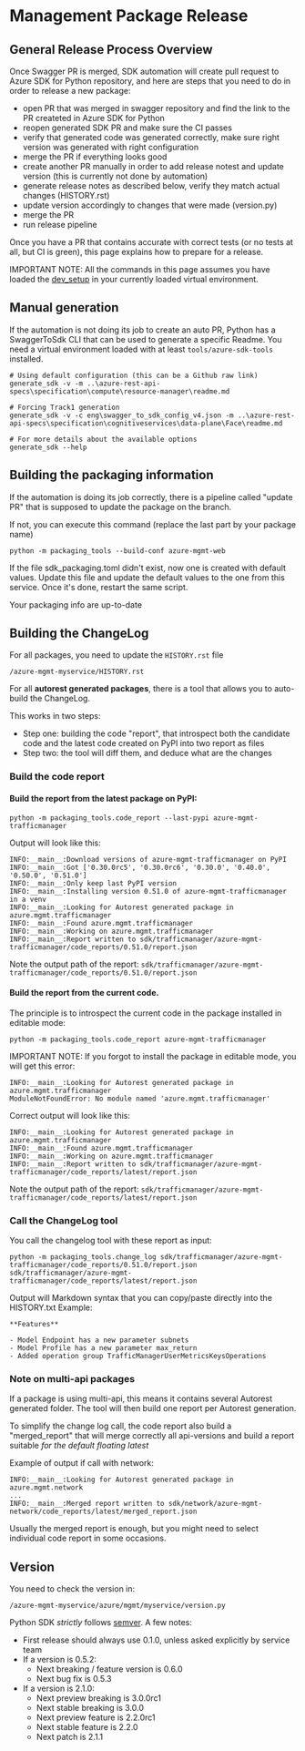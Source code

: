 # Management Package Release

## General Release Process Overview

Once Swagger PR is merged, SDK automation will create pull request to Azure SDK for Python repository, and here are steps that you need to do in order to release a new package:

- open PR that was merged in swagger repository and find the link to the PR createted in Azure SDK for Python
- reopen generated SDK PR and make sure the CI passes
- verify that generated code was generated correctly, make sure right version was generated with right configuration
- merge the PR if everything looks good
- create another PR manually in order to add release notest and update version (this is currently not done by automation)
- generate release notes as described below, verify they match actual changes (HISTORY.rst)
- update version accordingly to changes that were made (version.py)
- merge the PR
- run release pipeline

Once you have a PR that contains accurate with correct tests (or no tests at all, but CI is green), this page explains how to prepare for a release.

IMPORTANT NOTE: All the commands in this page assumes you have loaded the [dev_setup](https://github.com/Azure/azure-sdk-for-python/blob/main/doc/dev/dev_setup.md) in your currently loaded virtual environment.

## Manual generation

If the automation is not doing its job to create an auto PR, Python has a SwaggerToSdk CLI that can be used to generate a specific Readme. You need
a virtual environment loaded with at least `tools/azure-sdk-tools` installed.

```shell
# Using default configuration (this can be a Github raw link)
generate_sdk -v -m ..\azure-rest-api-specs\specification\compute\resource-manager\readme.md

# Forcing Track1 generation
generate_sdk -v -c eng\swagger_to_sdk_config_v4.json -m ..\azure-rest-api-specs\specification\cognitiveservices\data-plane\Face\readme.md

# For more details about the available options
generate_sdk --help
```

## Building the packaging information

If the automation is doing its job correctly, there is a pipeline called "update PR" that is supposed to update the package on the branch.

If not, you can execute this command (replace the last part by your package name)
```shell
python -m packaging_tools --build-conf azure-mgmt-web
```

If the file sdk_packaging.toml didn't exist, now one is created with default values. Update this file and update the default values to the one from this service. Once it's done, restart the same script.

Your packaging info are up-to-date

## Building the ChangeLog

For all packages, you need to update the `HISTORY.rst` file

```
/azure-mgmt-myservice/HISTORY.rst
```

For all **autorest generated packages**, there is a tool that allows you to auto-build the ChangeLog.

This works in two steps:
- Step one: building the code "report", that introspect both the candidate code and the latest code created on PyPI into two report as files
- Step two: the tool will diff them, and deduce what are the changes

### Build the code report

#### Build the report from the latest package on PyPI:
```shell
python -m packaging_tools.code_report --last-pypi azure-mgmt-trafficmanager
```

Output will look like this:
```shell
INFO:__main__:Download versions of azure-mgmt-trafficmanager on PyPI
INFO:__main__:Got ['0.30.0rc5', '0.30.0rc6', '0.30.0', '0.40.0', '0.50.0', '0.51.0']
INFO:__main__:Only keep last PyPI version
INFO:__main__:Installing version 0.51.0 of azure-mgmt-trafficmanager in a venv
INFO:__main__:Looking for Autorest generated package in azure.mgmt.trafficmanager
INFO:__main__:Found azure.mgmt.trafficmanager
INFO:__main__:Working on azure.mgmt.trafficmanager
INFO:__main__:Report written to sdk/trafficmanager/azure-mgmt-trafficmanager/code_reports/0.51.0/report.json
```

Note the output path of the report:
`sdk/trafficmanager/azure-mgmt-trafficmanager/code_reports/0.51.0/report.json`

#### Build the report from the current code.

The principle is to introspect the current code in the package installed in editable mode:

```shell
python -m packaging_tools.code_report azure-mgmt-trafficmanager
```

IMPORTANT NOTE: If you forgot to install the package in editable mode, you will get this error:
```shell
INFO:__main__:Looking for Autorest generated package in azure.mgmt.trafficmanager
ModuleNotFoundError: No module named 'azure.mgmt.trafficmanager'
```

Correct output will look like this:
```shell
INFO:__main__:Looking for Autorest generated package in azure.mgmt.trafficmanager
INFO:__main__:Found azure.mgmt.trafficmanager
INFO:__main__:Working on azure.mgmt.trafficmanager
INFO:__main__:Report written to sdk/trafficmanager/azure-mgmt-trafficmanager/code_reports/latest/report.json
```

Note the output path of the report:
`sdk/trafficmanager/azure-mgmt-trafficmanager/code_reports/latest/report.json`

### Call the ChangeLog tool

You call the changelog tool with these report as input:
```shell
python -m packaging_tools.change_log sdk/trafficmanager/azure-mgmt-trafficmanager/code_reports/0.51.0/report.json sdk/trafficmanager/azure-mgmt-trafficmanager/code_reports/latest/report.json
```

Output will Markdown syntax that you can copy/paste directly into the HISTORY.txt
Example:
```shell
**Features**

- Model Endpoint has a new parameter subnets
- Model Profile has a new parameter max_return
- Added operation group TrafficManagerUserMetricsKeysOperations
```

### Note on multi-api packages

If a package is using multi-api, this means it contains several Autorest generated folder. The tool will then build one report per Autorest generation.

To simplify the change log call, the code report also build a "merged_report" that will merge correctly all api-versions and build a report suitable *for the default floating latest*

Example of output if call with network:
```shell
INFO:__main__:Looking for Autorest generated package in azure.mgmt.network
...
INFO:__main__:Merged report written to sdk/network/azure-mgmt-network/code_reports/latest/merged_report.json
```

Usually the merged report is enough, but you might need to select individual code report in some occasions.

## Version

You need to check the version in:
```
/azure-mgmt-myservice/azure/mgmt/myservice/version.py
```

Python SDK _strictly_ follows [semver](https://semver.org/). A few notes:

- First release should always use 0.1.0, unless asked explicitly by service team
- If a version is 0.5.2:
  - Next breaking / feature version is 0.6.0
  - Next bug fix is 0.5.3
- If a version is 2.1.0:
  - Next preview breaking is 3.0.0rc1
  - Next stable breaking is 3.0.0
  - Next preview feature is 2.2.0rc1
  - Next stable feature is 2.2.0
  - Next patch is  2.1.1
